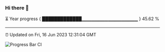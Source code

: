 ### Hi there 👋

⏳ Year progress { █████████████▁▁▁▁▁▁▁▁▁▁▁▁▁▁▁▁▁ } 45.62 %

---

⏰ Updated on Fri, 16 Jun 2023 12:31:04 GMT

![Progress Bar CI](https://github.com/liununu/liununu/workflows/Progress%20Bar%20CI/badge.svg)

